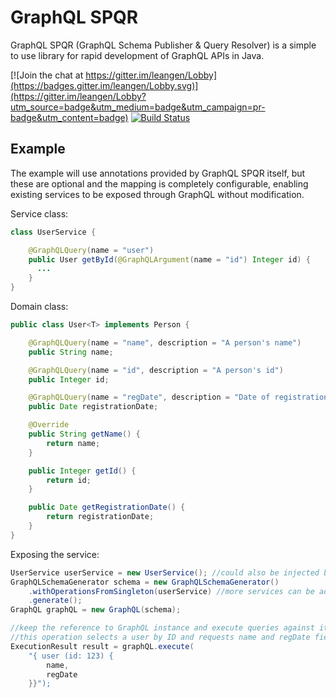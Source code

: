 # GraphQL SPQR

GraphQL SPQR (GraphQL Schema Publisher & Query Resolver) is a simple to use library for rapid development of GraphQL APIs in Java.

[![Join the chat at https://gitter.im/leangen/Lobby](https://badges.gitter.im/leangen/Lobby.svg)](https://gitter.im/leangen/Lobby?utm_source=badge&utm_medium=badge&utm_campaign=pr-badge&utm_content=badge)
[![Build Status](https://travis-ci.org/leangen/graphql-spqr.svg?branch=master)](https://travis-ci.org/leangen/graphql-spqr)

## Example

The example will use annotations provided by GraphQL SPQR itself, but these are optional and the mapping is completely configurable,
enabling existing services to be exposed through GraphQL without modification.

Service class:

```java
class UserService {

    @GraphQLQuery(name = "user")
    public User getById(@GraphQLArgument(name = "id") Integer id) {
      ...
    }
}
```

Domain class:

```java
public class User<T> implements Person {

    @GraphQLQuery(name = "name", description = "A person's name")
    public String name;

    @GraphQLQuery(name = "id", description = "A person's id")
    public Integer id;

    @GraphQLQuery(name = "regDate", description = "Date of registration")
    public Date registrationDate;

    @Override
    public String getName() {
        return name;
    }

    public Integer getId() {
        return id;
    }

    public Date getRegistrationDate() {
        return registrationDate;
    }
}
``` 

Exposing the service:

```java
UserService userService = new UserService(); //could also be injected by Spring or another framework
GraphQLSchemaGenerator schema = new GraphQLSchemaGenerator()
    .withOperationsFromSingleton(userService) //more services can be added the same way
    .generate();
GraphQL graphQL = new GraphQL(schema);

//keep the reference to GraphQL instance and execute queries against it.
//this operation selects a user by ID and requests name and regDate fields only
ExecutionResult result = graphQL.execute(   
    "{ user (id: 123) {
        name,
        regDate
    }}");
```
